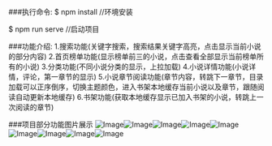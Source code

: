 ###执行命令:
$ npm install    //环境安装

$ npm run serve  //启动项目

###功能介绍:
1.搜索功能(关键字搜索，搜索结果关键字高亮，点击显示当前小说的部分内容)
2.首页榜单功能(显示榜单前三的小说，点击查看全部显示当前榜单所有的小说)
3.分类功能(不同小说分类的显示，上拉加载)
4.小说详情功能(小说详情，评论，第一章节的显示)
5.小说章节阅读功能(章节内容，转跳下一章节，目录加载可以正序倒序，切换主题颜色，进入书架本地缓存当前小说以及章节，跟随阅读自动更新本地缓存)
6.书架功能(获取本地缓存显示已加入书架的小说，转跳上一次阅读的章节)

###项目部分功能图片展示
![Image](https://github.com/yujinxings/qiedemo/blob/master/images/1.png)![Image](https://github.com/yujinxings/qiedemo/blob/master/images/2.png)![Image](https://github.com/yujinxings/qiedemo/blob/master/images/3.png)![Image](https://github.com/yujinxings/qiedemo/blob/master/images/4.png)![Image](https://github.com/yujinxings/qiedemo/blob/master/images/5.png)![Image](https://github.com/yujinxings/qiedemo/blob/master/images/6.png)![Image](https://github.com/yujinxings/qiedemo/blob/master/images/7.png)![Image](https://github.com/yujinxings/qiedemo/blob/master/images/8.png)![Image](https://github.com/yujinxings/qiedemo/blob/master/images/9.png)


